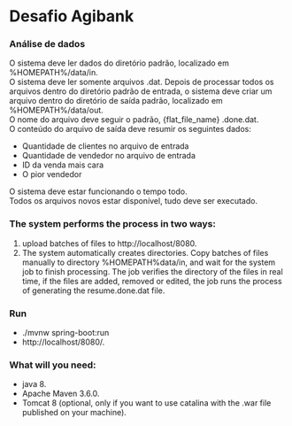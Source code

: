 # Desafio Agibank
### Análise de dados
O sistema deve ler dados do diretório padrão, localizado em %HOMEPATH%/data/in.  
O sistema deve ler somente arquivos .dat. Depois de processar todos os arquivos dentro do diretório padrão de entrada, o sistema deve criar um   arquivo dentro do diretório de saída padrão, localizado em %HOMEPATH%/data/out.  
O nome do arquivo deve seguir o padrão, {flat_file_name} .done.dat.  
O conteúdo do arquivo de saída deve resumir os seguintes dados:
- Quantidade de clientes no arquivo de entrada
- Quantidade de vendedor no arquivo de entrada
- ID da venda mais cara
- O pior vendedor

O sistema deve estar funcionando o tempo todo.      
Todos os arquivos novos estar disponível, tudo deve ser executado.

### The system performs the process in two ways:
1. upload batches of files to http://localhost/8080.
2. The system automatically creates directories. Copy batches of files manually to directory %HOMEPATH%data/in, and wait for the system job to finish processing. The job verifies the directory of the files in real time, if the files are added, removed or edited, the job runs the process of generating the resume.done.dat file.  

### Run 
- ./mvnw spring-boot:run
- http://localhost/8080/.

### What will you need:
- java 8.
- Apache Maven 3.6.0.
- Tomcat 8 (optional, only if you want to use catalina with the .war file published on your machine).

